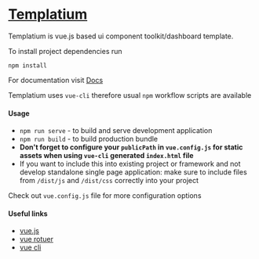 # [Templatium](https://templatium.com) 

Templatium is vue.js based ui component toolkit/dashboard template. 

To install project dependencies run
```
npm install
```

For documentation visit [Docs](https://templatium.com/docs)

Templatium uses `vue-cli` therefore usual `npm` workflow scripts are available

#### Usage
- `npm run serve` - to build and serve development application
- `npm run build` - to build production bundle 
- **Don't forget to configure your `publicPath` in `vue.config.js` for static assets when using `vue-cli` generated `index.html` file**
- If you want to include this into existing project or framework and not develop standalone single page application: 
make sure to include files from `/dist/js` and `/dist/css` correctly into your project

Check out `vue.config.js` file for more configuration options

#### Useful links
- [vue.js](https://vuejs.org/)
- [vue rotuer](https://router.vuejs.org/)
- [vue cli](https://cli.vuejs.org/)


